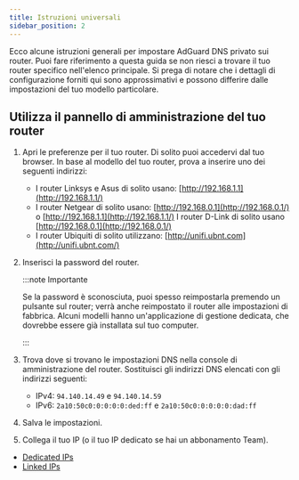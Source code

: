 ```yaml
---
title: Istruzioni universali
sidebar_position: 2
---
```


Ecco alcune istruzioni generali per impostare AdGuard DNS privato sui router. Puoi fare riferimento a questa guida se non riesci a trovare il tuo router specifico nell'elenco principale. Si prega di notare che i dettagli di configurazione forniti qui sono approssimativi e possono differire dalle impostazioni del tuo modello particolare.

## Utilizza il pannello di amministrazione del tuo router

1. Apri le preferenze per il tuo router. Di solito puoi accedervi dal tuo browser. In base al modello del tuo router, prova a inserire uno dei seguenti indirizzi:
   - I router Linksys e Asus di solito usano: [http://192.168.1.1](http://192.168.1.1/)
   - I router Netgear di solito usano: [http://192.168.0.1](http://192.168.0.1/) o [http://192.168.1.1](http://192.168.1.1/) I router D-Link di solito usano [http://192.168.0.1](http://192.168.0.1/)
   - I router Ubiquiti di solito utilizzano: [http://unifi.ubnt.com](http://unifi.ubnt.com/)

2. Inserisci la password del router.

   :::note Importante

   Se la password è sconosciuta, puoi spesso reimpostarla premendo un pulsante sul router; verrà anche reimpostato il router alle impostazioni di fabbrica. Alcuni modelli hanno un'applicazione di gestione dedicata, che dovrebbe essere già installata sul tuo computer.

   :::

3. Trova dove si trovano le impostazioni DNS nella console di amministrazione del router. Sostituisci gli indirizzi DNS elencati con gli indirizzi seguenti:
   - IPv4: `94.140.14.49` e `94.140.14.59`
   - IPv6: `2a10:50c0:0:0:0:0:ded:ff` e `2a10:50c0:0:0:0:0:dad:ff`

4. Salva le impostazioni.

5. Collega il tuo IP (o il tuo IP dedicato se hai un abbonamento Team).

- [Dedicated IPs](/private-dns/connect-devices/other-options/dedicated-ip.md)
- [Linked IPs](/private-dns/connect-devices/other-options/linked-ip.md)
